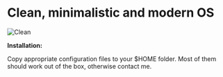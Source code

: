 Clean, minimalistic and modern OS
=========

![Clean](https://github.com/vyzyv/dotfiles/raw/master/screenshots/main.png?raw=true "Clean")


**Installation:**

Copy appropriate configuration files to your $HOME folder. Most of them should
work out of the box, otherwise contact me.
